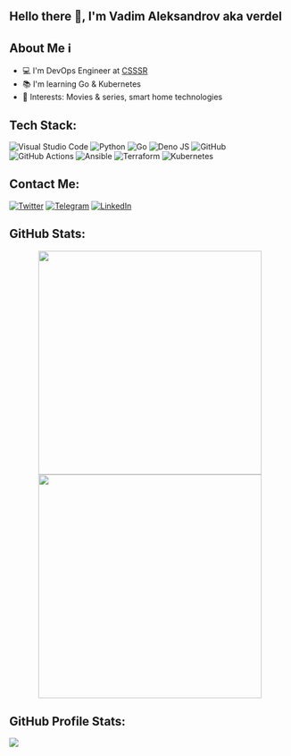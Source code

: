 ## Hello there 👋, I'm Vadim Aleksandrov aka verdel

## About Me ℹ️

- 💻 I'm DevOps Engineer at [CSSSR][csssr]
- 📚 I'm learning Go & Kubernetes
- 🔋 Interests: Movies & series, smart home technologies


## Tech Stack:

![Visual Studio Code](https://img.shields.io/badge/Visual%20Studio%20Code-0078d7.svg?style=for-the-badge&logo=visual-studio-code&logoColor=white)
![Python](https://img.shields.io/badge/python-3670A0?style=for-the-badge&logo=python&logoColor=ffdd54)
![Go](https://img.shields.io/badge/go-%2300ADD8.svg?style=for-the-badge&logo=go&logoColor=white)
![Deno JS](https://img.shields.io/badge/deno%20js-000000?style=for-the-badge&logo=deno&logoColor=white)
![GitHub](https://img.shields.io/badge/github-%23121011.svg?style=for-the-badge&logo=github&logoColor=white)
![GitHub Actions](https://img.shields.io/badge/github%20actions-%232671E5.svg?style=for-the-badge&logo=githubactions&logoColor=white)
![Ansible](https://img.shields.io/badge/ansible-%231A1918.svg?style=for-the-badge&logo=ansible&logoColor=white)
![Terraform](https://img.shields.io/badge/terraform-%235835CC.svg?style=for-the-badge&logo=terraform&logoColor=white)
![Kubernetes](https://img.shields.io/badge/kubernetes-%23326ce5.svg?style=for-the-badge&logo=kubernetes&logoColor=white)

## Contact Me:

[![Twitter](https://img.shields.io/badge/Twitter-%231DA1F2.svg?style=for-the-badge&logo=Twitter&logoColor=white)][twitter]
[![Telegram](https://img.shields.io/badge/Telegram-2CA5E0?style=for-the-badge&logo=telegram&logoColor=white)][telegram]
[![LinkedIn](https://img.shields.io/badge/linkedin-%230077B5.svg?style=for-the-badge&logo=linkedin&logoColor=white)][linkedin]

## GitHub Stats:
<p align="center">
  <img src="https://github-readme-stats.vercel.app/api?username=verdel&count_private=true&show_icons=true&hide_border=true" width=400>
  <img src="https://github-readme-streak-stats.herokuapp.com?user=verdel&show_icons=true&hide_border=true" width=400>
</p>

## GitHub Profile Stats:
![](https://komarev.com/ghpvc/?username=verdel&style=for-the-badge)

[twitter]: https://twitter.com/verdel
[telegram]: https://t.me/verdel
[linkedin]: https://linkedin.com/in/vadim-aleksandrov
[csssr]: https://csssr.com
